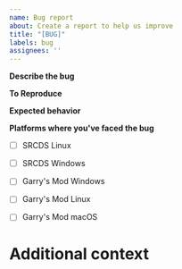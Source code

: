 ```yaml
---
name: Bug report
about: Create a report to help us improve
title: "[BUG]"
labels: bug
assignees: ''
---
```


**Describe the bug**
<!-- A clear and concise description of what the bug is. -->

**To Reproduce**
<!-- Steps to reproduce the behavior: -->

**Expected behavior**
<!-- A clear and concise description of what you expected to happen. -->

**Platforms where you've faced the bug**
- [ ] SRCDS Linux

- [ ] SRCDS Windows

- [ ] Garry's Mod Windows

- [ ] Garry's Mod Linux

- [ ] Garry's Mod macOS

# Additional context
<!-- Add any other context about the problem here. -->
